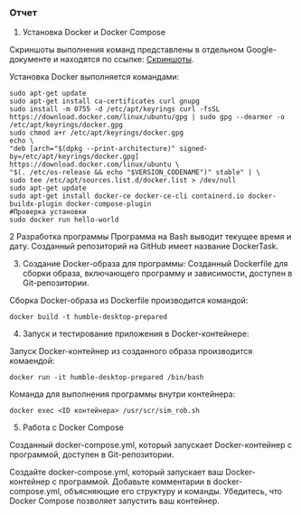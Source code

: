 ### Отчет

1. Установка Docker и Docker Compose

Скриншоты выполнения команд представлены в отдельном Google-документе и находятся по ссылке:
[Скриншоты](https://docs.google.com/document/d/15sAQeca-tULCGYoqG9gRVbzDTuU2LVs1jsO7y47i8Vk/edit?usp=sharing).

Установка Docker выполняется командами:

```
sudo apt-get update
sudo apt-get install ca-certificates curl gnupg
sudo install -m 0755 -d /etc/apt/keyrings curl -fsSL https://download.docker.com/linux/ubuntu/gpg | sudo gpg --dearmor -o /etc/apt/keyrings/docker.gpg
sudo chmod a+r /etc/apt/keyrings/docker.gpg
echo \
"deb [arch="$(dpkg --print-architecture)" signed-by=/etc/apt/keyrings/docker.gpg] https://download.docker.com/linux/ubuntu \
"$(. /etc/os-release && echo "$VERSION_CODENAME")" stable" | \
sudo tee /etc/apt/sources.list.d/docker.list > /dev/null
sudo apt-get update
sudo apt-get install docker-ce docker-ce-cli containerd.io docker-buildx-plugin docker-compose-plugin
#Проверка установки
sudo docker run hello-world
```


2 Разработка программы
Программа на Bash выводит текущее время и дату. 
Созданный репозиторий на GitHub имеет название DockerTask.


3. Создание Docker-образа для программы:
Созданный Dockerfile для сборки образа, включающего программу и зависимости, доступен в Git-репозитории.

Сборка Docker-образа из Dockerfile производится командой:

```docker build -t humble-desktop-prepared ```


4. Запуск и тестирование приложения в Docker-контейнере:

Запуск Docker-контейнер из созданного образа производится комаендой:

```docker run -it humble-desktop-prepared /bin/bash```

Команда для выполнения программы внутри контейнера:

```docker exec <ID контейнера> /usr/scr/sim_rob.sh```


5. Работа с Docker Compose

Созданный docker-compose.yml, который запускает Docker-контейнер с программой, доступен в Git-репозитории.


Создайте docker-compose.yml, который запускает ваш Docker-контейнер с программой.
Добавьте комментарии в docker-compose.yml, объясняющие его структуру и команды.
Убедитесь, что Docker Compose позволяет запустить ваш контейнер.

